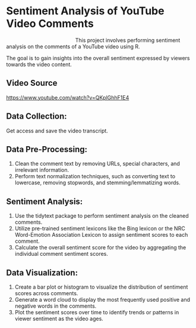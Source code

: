 # Sentiment Analysis of YouTube Video Comments
                          
This project involves performing sentiment analysis on the comments of a YouTube video using R.

The goal is to gain insights into the overall sentiment expressed by viewers towards the video content.

## Video Source
https://www.youtube.com/watch?v=QKplGhhF1E4  

## Data Collection:
Get access and save the video transcript.

## Data Pre-Processing:
1. Clean the comment text by removing URLs, special characters, and irrelevant information.
2. Perform text normalization techniques, such as converting text to lowercase, removing stopwords, and stemming/lemmatizing words.

## Sentiment Analysis:
1. Use the tidytext package to perform sentiment analysis on the cleaned comments.
2. Utilize pre-trained sentiment lexicons like the Bing lexicon or the NRC Word-Emotion Association Lexicon to assign sentiment scores to each comment.
3. Calculate the overall sentiment score for the video by aggregating the individual comment sentiment scores.

## Data Visualization:
1. Create a bar plot or histogram to visualize the distribution of sentiment scores across comments.
2. Generate a word cloud to display the most frequently used positive and negative words in the comments.
3. Plot the sentiment scores over time to identify trends or patterns in viewer sentiment as the video ages.